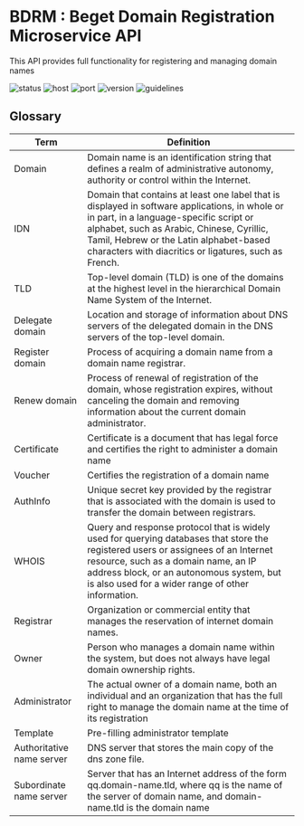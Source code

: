 # BDRM : Beget Domain Registration Microservice API

This API provides full functionality for registering and managing domain names

![status](https://img.shields.io/badge/status-dead-red.svg)
![host](https://img.shields.io/badge/host-bdrm.api.beget.com-blue.svg)
![port](https://img.shields.io/badge/port-6565-blue.svg)
![version](https://img.shields.io/github/release/LTD-Beget/bdrm/all.svg)
![guidelines](https://img.shields.io/badge/guidelines-complied-green.svg)

## Glossary

|Term|Definition|
|---|---|
|Domain|Domain name is an identification string that defines a realm of administrative autonomy, authority or control within the Internet.|
|IDN|Domain that contains at least one label that is displayed in software applications, in whole or in part, in a language-specific script or alphabet, such as Arabic, Chinese, Cyrillic, Tamil, Hebrew or the Latin alphabet-based characters with diacritics or ligatures, such as French.|
|TLD|Top-level domain (TLD) is one of the domains at the highest level in the hierarchical Domain Name System of the Internet.|
|Delegate domain|Location and storage of information about DNS servers of the delegated domain in the DNS servers of the top-level domain.|
|Register domain|Process of acquiring a domain name from a domain name registrar.|
|Renew domain|Process of renewal of registration of the domain, whose registration expires, without canceling the domain and removing information about the current domain administrator.|
|Certificate|Certificate is a document that has legal force and certifies the right to administer a domain name|
|Voucher|Certifies the registration of a domain name|
|AuthInfo|Unique secret key provided by the registrar that is associated with the domain is used to transfer the domain between registrars.|
|WHOIS| Query and response protocol that is widely used for querying databases that store the registered users or assignees of an Internet resource, such as a domain name, an IP address block, or an autonomous system, but is also used for a wider range of other information.|
|Registrar|Organization or commercial entity that manages the reservation of internet domain names.|
|Owner|Person who manages a domain name within the system, but does not always have legal domain ownership rights.|
|Administrator|The actual owner of a domain name, both an individual and an organization that has the full right to manage the domain name at the time of its registration|
|Template|Pre-filling administrator template|
|Authoritative name server|DNS server that stores the main copy of the dns zone file.|
|Subordinate name server|Server that has an Internet address of the form qq.domain-name.tld, where qq is the name of the server of domain name, and domain-name.tld is the domain name|
